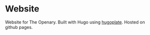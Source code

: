 # Website

Website for The Openary. Built with Hugo using [hugoplate](https://github.com/zeon-studio/hugoplate). Hosted on github pages.